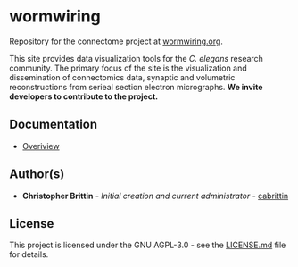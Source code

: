 # wormwiring
Repository for the connectome project at [wormwiring.org](http://wormwiring.org/).

This site provides data visualization tools for the *C. elegans* research community. 
The primary focus of the site is the visualization and dissemination of connectomics data, synaptic and volumetric reconstructions from serieal section electron micrographs.
**We invite developers to contribute to the project.**

## Documentation
* [Overiview](docs/overview.mod)
 

## Author(s)
* **Christopher Brittin** - *Initial creation and current administrator* - [cabrittin](https://github.com/cabrittin)


## License
This project is licensed under the GNU AGPL-3.0 - see the [LICENSE.md](LICENSE.md) file for details. 

